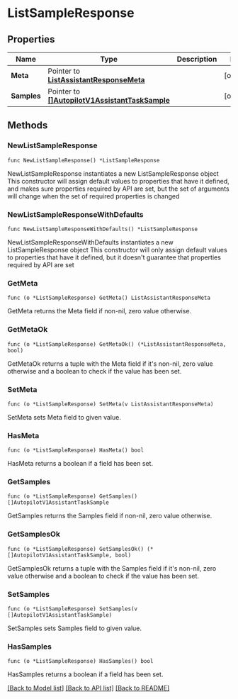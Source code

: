 # ListSampleResponse

## Properties

Name | Type | Description | Notes
------------ | ------------- | ------------- | -------------
**Meta** | Pointer to [**ListAssistantResponseMeta**](ListAssistantResponse_meta.md) |  | [optional] 
**Samples** | Pointer to [**[]AutopilotV1AssistantTaskSample**](AutopilotV1AssistantTaskSample.md) |  | [optional] 

## Methods

### NewListSampleResponse

`func NewListSampleResponse() *ListSampleResponse`

NewListSampleResponse instantiates a new ListSampleResponse object
This constructor will assign default values to properties that have it defined,
and makes sure properties required by API are set, but the set of arguments
will change when the set of required properties is changed

### NewListSampleResponseWithDefaults

`func NewListSampleResponseWithDefaults() *ListSampleResponse`

NewListSampleResponseWithDefaults instantiates a new ListSampleResponse object
This constructor will only assign default values to properties that have it defined,
but it doesn't guarantee that properties required by API are set

### GetMeta

`func (o *ListSampleResponse) GetMeta() ListAssistantResponseMeta`

GetMeta returns the Meta field if non-nil, zero value otherwise.

### GetMetaOk

`func (o *ListSampleResponse) GetMetaOk() (*ListAssistantResponseMeta, bool)`

GetMetaOk returns a tuple with the Meta field if it's non-nil, zero value otherwise
and a boolean to check if the value has been set.

### SetMeta

`func (o *ListSampleResponse) SetMeta(v ListAssistantResponseMeta)`

SetMeta sets Meta field to given value.

### HasMeta

`func (o *ListSampleResponse) HasMeta() bool`

HasMeta returns a boolean if a field has been set.

### GetSamples

`func (o *ListSampleResponse) GetSamples() []AutopilotV1AssistantTaskSample`

GetSamples returns the Samples field if non-nil, zero value otherwise.

### GetSamplesOk

`func (o *ListSampleResponse) GetSamplesOk() (*[]AutopilotV1AssistantTaskSample, bool)`

GetSamplesOk returns a tuple with the Samples field if it's non-nil, zero value otherwise
and a boolean to check if the value has been set.

### SetSamples

`func (o *ListSampleResponse) SetSamples(v []AutopilotV1AssistantTaskSample)`

SetSamples sets Samples field to given value.

### HasSamples

`func (o *ListSampleResponse) HasSamples() bool`

HasSamples returns a boolean if a field has been set.


[[Back to Model list]](../README.md#documentation-for-models) [[Back to API list]](../README.md#documentation-for-api-endpoints) [[Back to README]](../README.md)


